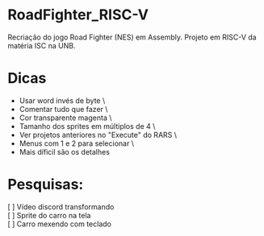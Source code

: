 # RoadFighter_RISC-V
Recriação do jogo Road Fighter (NES) em Assembly. Projeto em RISC-V da matéria ISC na UNB.

# Dicas
- Usar word invés de byte \
- Comentar tudo que fazer \
- Cor transparente magenta \
- Tamanho dos sprites em múltiplos de 4 \
- Ver projetos anteriores no "Execute" do RARS \
- Menus com 1 e 2 para selecionar \
- Mais díficil são os detalhes

# Pesquisas:
[ ] Vídeo discord transformando \
[ ] Sprite do carro na tela \
[ ] Carro mexendo com teclado
